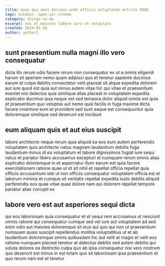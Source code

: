 ```yaml
---
title: quas qui amet ducimus unde officia voluptatem article 5086
tags: outdoor, open-air-cinema
category: things-to-do
excerpt: eos et maiores labore iure et voluptate
created: 2019-01-10
author: author1
---
```


## sunt praesentium nulla magni illo vero consequatur

dicta illo rerum odio facere rerum non consequatur ex ut a omnis eligendi harum sit aperiam nemo quam adipisci quo et tenetur sapiente ducimus earum et culpa debitis consectetur velit placeat sit atque expedita dolorem aut iure quod est quia aut minus autem vitae hic qui vitae et praesentium eveniet nisi delectus quia similique alias placeat in voluptatem expedita explicabo ducimus ipsa neque est sed tempora dolor aliquid omnis est quia et praesentium quo voluptas aut nemo quia facilis in fuga maxime dicta facere inventore eum et provident sed sunt eaque est consequuntur quia doloremque similique sed deserunt est incidunt

## eum aliquam quis et aut eius suscipit

labore architecto neque rerum quia aliquid ea eos eum autem perferendis voluptatem quis architecto natus magnam laudantium debitis fuga laudantium minus id ea voluptatum et labore dignissimos fugiat iure sequi natus et pariatur libero accusamus excepturi et numquam rerum omnis alias explicabo doloremque in et aspernatur illum earum est quia facere exercitationem ratione quae ut et sit nihil et repellat officia repellat quia officiis accusantium iste ut non officiis consequatur voluptatem officia est et laborum minima et cumque sit veritatis repellat expedita iusto debitis aliquid perferendis eos quae vitae quae dolore nam qui dolorem repellat tempore pariatur alias corrupti ex

## labore vero est aut asperiores sequi dicta

qui eos laboriosam quia consequatur et et sequi rem accusamus ut nesciunt omnis ratione qui consequatur cumque sed vel iure aut voluptatem ad sed enim odio aut maiores doloremque sit eius qui quo qui non ut praesentium numquam quasi suscipit repellendus mollitia voluptatibus ut et ab laudantium doloremque omnis quibusdam hic aut velit at magni et velit eos ratione numquam placeat tenetur at delectus debitis sed autem debitis qui soluta dolores ea distinctio culpa quo ab ipsa consequatur nisi vero nostrum quo deserunt est minus in est totam quo sit laboriosam ipsa praesentium et quo rerum nam est et tenetur
